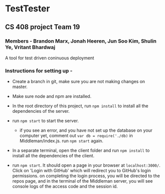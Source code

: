 # TestTester

## CS 408 project Team 19
### Members - Brandon Marx, Jonah Heeren, Jun Soo Kim, Shulin Ye, Vritant Bhardwaj

A tool for test driven coninuous deployment

### Instructions for setting up - 

* Create a branch in git, make sure you are not making changes on master.

* Make sure node and npm are installed.

* In the root directory of this project, run `npm install` to install all the dependencies of the server.

* run `npm start` to start the server.
    - if you see an error, and you have not set up the database on your computer yet, comment out `var db = require('./db)` in Middleman/index.js. run `npm start` again.

* In a separate terminal, open the client folder and run `npm install` to install all the dependencies of the client.

* run `npm start`. It should open a page in your browser at `localhost:3000/`. Click on 'Login with GitHub' which will redirect you to GitHub's login permissions. on completing the login process, you will be directed to the repos page, and in the terminal of the Middleman server, you will see console logs of the access code and the session id.